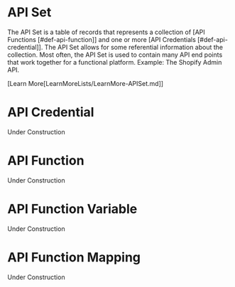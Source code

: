 # API Set

The API Set is a table of records that represents a collection of [API Functions [#def-api-function]] and one or more [API Credentials [#def-api-credential]]. The API Set allows for some referential information about the collection. Most often, the API Set is used to contain many API end points that work together for a functional platform. Example: The Shopify Admin API.

[Learn More[LearnMoreLists/LearnMore-APISet.md]]

# API Credential

Under Construction

# API Function

Under Construction

# API Function Variable

Under Construction

# API Function Mapping

Under Construction
